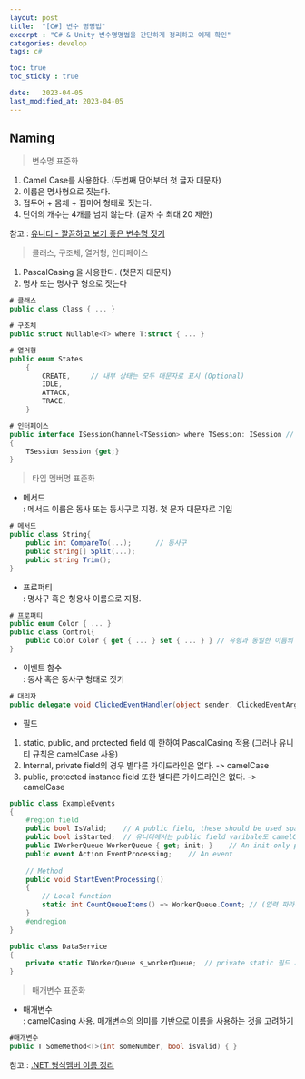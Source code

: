 ```yaml
---
layout: post
title:  "[C#] 변수 명명법"
excerpt : "C# & Unity 변수명명법을 간단하게 정리하고 예제 확인"
categories: develop
tags: c#

toc: true
toc_sticky : true

date:   2023-04-05
last_modified_at: 2023-04-05
---
```


## Naming

> 변수명 표준화

1. Camel Case를 사용한다. (두번째 단어부터 첫 글자 대문자)
2. 이름은 명사형으로 짓는다.
3. 접두어 + 몸체 + 접미어 형태로 짓는다.
4. 단어의 개수는 4개를 넘지 않는다. (글자 수 최대 20 제한)

참고 : [유니티 - 깔끔하고 보기 좋은 변수명 짓기](https://rito15.github.io/posts/unity-naming-variables-neatly/)
  
> 클래스, 구조체, 열거형, 인터페이스  
1. PascalCasing 을 사용한다. (첫문자 대문자)
2. 명사 또는 명사구 형으로 짓는다

```CS
# 클래스
public class Class { ... }
```

```CS
# 구조체
public struct Nullable<T> where T:struct { ... }
```
```CS
# 열거형
public enum States   
    {
        CREATE,     // 내부 상태는 모두 대문자로 표시 (Optional)
        IDLE,
        ATTACK,
        TRACE,
    }
```
```CS
# 인터페이스
public interface ISessionChannel<TSession> where TSession: ISession // 제너릭 T는 대문자
{
    TSession Session {get;}
}
```
> 타입 멤버명 표준화
- 메서드  
: 메서드 이름은 동사 또는 동사구로 지정. 첫 문자 대문자로 기입

```CS
# 메서드
public class String{
    public int CompareTo(...);      // 동사구
    public string[] Split(...);
    public string Trim();
}
```
- 프로퍼티  
 : 명사구 혹은 형용사 이름으로 지정.
```CS
# 프로퍼티
public enum Color { ... }
public class Control{
    public Color Color { get { ... } set { ... } } // 유형과 동일한 이름의 프로퍼티도 Not bad!
} 
```
- 이벤트 함수  
 : 동사 혹은 동사구 형태로 짓기
```CS
# 대리자
public delegate void ClickedEventHandler(object sender, ClickedEventArgs e);
```

- 필드  
1. static, public, and protected field 에 한하여 PascalCasing 적용 (그러나 유니티 규칙은 camelCase 사용) 
2. Internal, private field의 경우 별다른 가이드라인은 없다. -> camelCase
3. public, protected instance field 또한 별다른 가이드라인은 없다. -> camelCase

```CS
public class ExampleEvents
{
    #region field
    public bool IsValid;    // A public field, these should be used sparingly
    public bool isStarted;  // 유니티에서는 public field varibale도 camelCase 사용   
    public IWorkerQueue WorkerQueue { get; init; }    // An init-only property
    public event Action EventProcessing;    // An event
    
    // Method
    public void StartEventProcessing()
    {
        // Local function
        static int CountQueueItems() => WorkerQueue.Count; // (입력 파라미터) => { 실행 문장 블럭; }
    }
    #endregion
}

public class DataService
{
    private static IWorkerQueue s_workerQueue;  // private static 필드 사용시 s_ 접두어를 붙이기
}

```

> 매개변수 표준화
- 매개변수  
: camelCasing 사용. 매개변수의 의미를 기반으로 이름을 사용하는 것을 고려하기
```CS
#매개변수
public T SomeMethod<T>(int someNumber, bool isValid) { }
```

참고 : [.NET 형식멤버 이름 정리](https://learn.microsoft.com/ko-kr/dotnet/standard/design-guidelines/names-of-type-members)